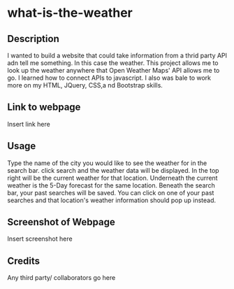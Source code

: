 # what-is-the-weather

## Description
I wanted to build a website that could take information from a thrid party API adn tell me something. In this case the weather. This project allows me to look up the weather anywhere that Open Weather Maps' API allows me to go. I learned how to connect APIs to javascript. I also was bale to work more on my HTML, JQuery, CSS,a nd Bootstrap skills.

## Link to webpage
Insert link here

## Usage
Type the name of the city you would like to see the weather for in the search bar. click search and the weather data will be displayed. In the top right will be the current weather for that location. Underneath the current weather is the 5-Day forecast for the same location. Beneath the search bar, your past searches will be saved. You can click on one of your past searches and that location's weather information should pop up instead.

## Screenshot of Webpage
Insert screenshot here

## Credits
Any third party/ collaborators go here